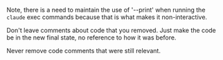 

Note, there is a need to maintain the use of '--print' when running the `claude` exec commands because that is what makes it non-interactive. 

Don't leave comments about code that you removed. Just make the code be in the new final state, no reference to how it was before. 

Never remove code comments that were still relevant.